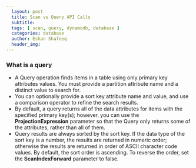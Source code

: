 ```yaml
---
  layout: post
  title: Scan vs Query API Calls
  subtitle: 
  tags: [ scan, query, dynamodb, database ]
  categories: database
  author: Eshan Shafeeq
  header_img: 
---
```


### What is a query
* A Query operation finds items in a table using only primary key attributes values. You must provide a partition attribute name and a distinct value to search for.
* You can optionally provide a sort key attribute name and value, and use a comparison operator to refine the search results.
* By default, a query returns all of the data attributes for items with the specified primary key(s); however, you can use the **ProjectionExpression** parameter so that the Query only returns some of the attributes, rather than all of them.
* Query results are always sorted by the sort key. If the data type of the sort key is a number, the results are returned in numeric order; otherwise the results are returned in order of ASCII character code values. By default, the sort order is ascending. To reverse the order, set the **ScanIndexForward** parameter to false.

